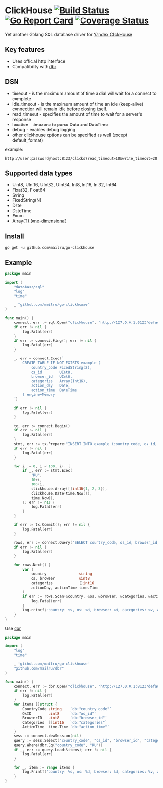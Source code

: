 # ClickHouse [![Build Status](https://travis-ci.org/mailru/go-clickhouse.svg?branch=master)](https://travis-ci.org/mailru/go-clickhouse) [![Go Report Card](https://goreportcard.com/badge/github.com/mailru/go-clickhouse)](https://goreportcard.com/report/github.com/mailru/go-clickhouse) [![Coverage Status](https://coveralls.io/repos/github/mailru/go-clickhouse/badge.svg?branch=master)](https://coveralls.io/github/mailru/go-clickhouse?branch=master)

Yet another Golang SQL database driver for [Yandex ClickHouse](https://clickhouse.yandex/)

## Key features

* Uses official http interface
* Compatibility with [dbr](https://github.com/mailru/dbr)

## DSN
* timeout - is the maximum amount of time a dial will wait for a connect to complete
* idle_timeout - is the maximum amount of time an idle (keep-alive) connection will remain idle before closing itself.
* read_timeout - specifies the amount of time to wait for a server's response
* location - timezone to parse Date and DateTime
* debug - enables debug logging
* other clickhouse options can be specified as well (except default_format)

example:
```
http://user:password@host:8123/clicks?read_timeout=10&write_timeout=20
```

## Supported data types

* UInt8, UInt16, UInt32, UInt64, Int8, Int16, Int32, Int64
* Float32, Float64
* String
* FixedString(N)
* Date
* DateTime
* Enum
* [Array(T) (one-dimensional)](https://clickhouse.yandex/reference_en.html#Array(T))


## Install
```
go get -u github.com/mailru/go-clickhouse
```

## Example
```go
package main

import (
	"database/sql"
	"log"
	"time"

	_ "github.com/mailru/go-clickhouse"
)

func main() {
	connect, err := sql.Open("clickhouse", "http://127.0.0.1:8123/default")
	if err != nil {
		log.Fatal(err)
	}
	if err := connect.Ping(); err != nil {
		log.Fatal(err)
	}

	_, err = connect.Exec(`
		CREATE TABLE IF NOT EXISTS example (
			country_code FixedString(2),
			os_id        UInt8,
			browser_id   UInt8,
			categories   Array(Int16),
			action_day   Date,
			action_time  DateTime
		) engine=Memory
	`)

	if err != nil {
		log.Fatal(err)
	}

	tx, err := connect.Begin()
	if err != nil {
		log.Fatal(err)
	}
	stmt, err := tx.Prepare("INSERT INTO example (country_code, os_id, browser_id, categories, action_day, action_time) VALUES (?, ?, ?, ?, ?, ?)")
	if err != nil {
		log.Fatal(err)
	}

	for i := 0; i < 100; i++ {
		if _, err := stmt.Exec(
			"RU",
			10+i,
			100+i,
			clickhouse.Array([]int16{1, 2, 3}),
			clickhouse.Date(time.Now()),
			time.Now(),
		); err != nil {
			log.Fatal(err)
		}
	}

	if err := tx.Commit(); err != nil {
		log.Fatal(err)
	}

	rows, err := connect.Query("SELECT country_code, os_id, browser_id, categories, action_day, action_time FROM example")
	if err != nil {
		log.Fatal(err)
	}

	for rows.Next() {
		var (
			country               string
			os, browser           uint8
			categories            []int16
			actionDay, actionTime time.Time
		)
		if err := rows.Scan(&country, &os, &browser, &categories, &actionDay, &actionTime); err != nil {
			log.Fatal(err)
		}
		log.Printf("country: %s, os: %d, browser: %d, categories: %v, action_day: %s, action_time: %s", country, os, browser, categories, actionDay, actionTime)
	}
}
```

Use [dbr](https://github.com/mailru/dbr)

```go
package main

import (
	"log"
	"time"

	_ "github.com/mailru/go-clickhouse"
	"github.com/mailru/dbr"
)

func main() {
	connect, err := dbr.Open("clickhouse", "http://127.0.0.1:8123/default", nil)
	if err != nil {
		log.Fatal(err)
	}
	var items []struct {
		CountryCode string    `db:"country_code"`
		OsID        uint8     `db:"os_id"`
		BrowserID   uint8     `db:"browser_id"`
		Categories  []int16   `db:"categories"`
		ActionTime  time.Time `db:"action_time"`
	}
	sess := connect.NewSession(nil)
	query := sess.Select("country_code", "os_id", "browser_id", "categories", "action_time").From("example")
	query.Where(dbr.Eq("country_code", "RU"))
	if _, err := query.Load(&items); err != nil {
		log.Fatal(err)
	}

	for _, item := range items {
		log.Printf("country: %s, os: %d, browser: %d, categories: %v, action_time: %s", item.CountryCode, item.OsID, item.BrowserID, item.Categories, item.ActionTime)
	}
}
```
